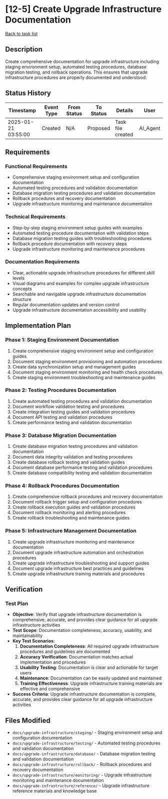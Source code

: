 # [12-5] Create Upgrade Infrastructure Documentation

[Back to task list](./tasks.md)

## Description

Create comprehensive documentation for upgrade infrastructure including staging environment setup, automated testing procedures, database migration testing, and rollback operations. This ensures that upgrade infrastructure procedures are properly documented and understood.

## Status History

| Timestamp | Event Type | From Status | To Status | Details | User |
|-----------|------------|-------------|-----------|---------|------|
| 2025-01-21 03:55:00 | Created | N/A | Proposed | Task file created | AI_Agent |

## Requirements

### Functional Requirements
- Comprehensive staging environment setup and configuration documentation
- Automated testing procedures and validation documentation
- Database migration testing procedures and validation documentation
- Rollback procedures and recovery documentation
- Upgrade infrastructure monitoring and maintenance documentation

### Technical Requirements
- Step-by-step staging environment setup guides with examples
- Automated testing procedure documentation with validation steps
- Database migration testing guides with troubleshooting procedures
- Rollback procedure documentation with recovery steps
- Upgrade infrastructure monitoring and maintenance procedures

### Documentation Requirements
- Clear, actionable upgrade infrastructure procedures for different skill levels
- Visual diagrams and examples for complex upgrade infrastructure concepts
- Searchable and navigable upgrade infrastructure documentation structure
- Regular documentation updates and version control
- Upgrade infrastructure documentation accessibility and usability

## Implementation Plan

### Phase 1: Staging Environment Documentation
1. Create comprehensive staging environment setup and configuration guides
2. Document staging environment provisioning and automation procedures
3. Create data synchronization setup and management guides
4. Document staging environment monitoring and health check procedures
5. Create staging environment troubleshooting and maintenance guides

### Phase 2: Testing Procedures Documentation
1. Create automated testing procedures and validation documentation
2. Document workflow validation testing and procedures
3. Create integration testing guides and validation procedures
4. Document API testing and validation procedures
5. Create performance testing and validation documentation

### Phase 3: Database Migration Documentation
1. Create database migration testing procedures and validation documentation
2. Document data integrity validation and testing procedures
3. Create database rollback testing and validation guides
4. Document database performance testing and validation procedures
5. Create database compatibility testing and validation documentation

### Phase 4: Rollback Procedures Documentation
1. Create comprehensive rollback procedures and recovery documentation
2. Document rollback trigger setup and configuration procedures
3. Create rollback execution guides and validation procedures
4. Document rollback monitoring and alerting procedures
5. Create rollback troubleshooting and maintenance guides

### Phase 5: Infrastructure Management Documentation
1. Create upgrade infrastructure monitoring and maintenance documentation
2. Document upgrade infrastructure automation and orchestration procedures
3. Create upgrade infrastructure troubleshooting and support guides
4. Document upgrade infrastructure best practices and guidelines
5. Create upgrade infrastructure training materials and procedures

## Verification

### Test Plan
- **Objective**: Verify that upgrade infrastructure documentation is comprehensive, accurate, and provides clear guidance for all upgrade infrastructure activities
- **Test Scope**: Documentation completeness, accuracy, usability, and maintainability
- **Key Test Scenarios**:
  1. **Documentation Completeness**: All required upgrade infrastructure procedures and guidelines are documented
  2. **Accuracy Verification**: Documentation matches actual implementation and procedures
  3. **Usability Testing**: Documentation is clear and actionable for target users
  4. **Maintenance**: Documentation can be easily updated and maintained
  5. **Training Effectiveness**: Upgrade infrastructure training materials are effective and comprehensive
- **Success Criteria**: Upgrade infrastructure documentation is complete, accurate, and provides clear guidance for all upgrade infrastructure activities

## Files Modified

- `docs/upgrade-infrastructure/staging/` - Staging environment setup and configuration documentation
- `docs/upgrade-infrastructure/testing/` - Automated testing procedures and validation documentation
- `docs/upgrade-infrastructure/database/` - Database migration testing and validation documentation
- `docs/upgrade-infrastructure/rollback/` - Rollback procedures and recovery documentation
- `docs/upgrade-infrastructure/monitoring/` - Upgrade infrastructure monitoring and maintenance documentation
- `docs/upgrade-infrastructure/reference/` - Upgrade infrastructure reference materials and knowledge base
